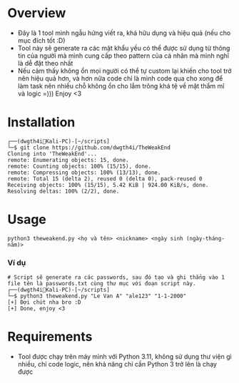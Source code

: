 # Overview
- Đây là 1 tool mình ngẫu hứng viết ra, khá hữu dụng và hiệu quả (nếu cho mục đích tốt :D)
- Tool này sẽ generate ra các mật khẩu yếu có thể được sử dụng từ thông tin của người mà mình cung cấp theo pattern của cá nhân mà mình nghĩ là dễ đặt theo nhất
- Nếu cảm thấy không ổn mọi người có thể tự custom lại khiến cho tool trở nên hiệu quả hơn, và hơn nữa code chỉ là mình code qua cho xong để làm task nên nhiều chỗ không ổn cho lắm trông khá tệ về mặt thẩm mĩ và logic =))) Enjoy <3
# Installation
```
┌──(dwgth4i👻Kali-PC)-[~/scripts]
└─$ git clone https://github.com/dwgth4i/TheWeakEnd
Cloning into 'TheWeakEnd'...
remote: Enumerating objects: 15, done.
remote: Counting objects: 100% (15/15), done.
remote: Compressing objects: 100% (13/13), done.
remote: Total 15 (delta 2), reused 0 (delta 0), pack-reused 0
Receiving objects: 100% (15/15), 5.42 KiB | 924.00 KiB/s, done.
Resolving deltas: 100% (2/2), done.
```
# Usage
```
python3 theweakend.py <họ và tên> <nickname> <ngày sinh (ngày-tháng-năm)>
```
### Ví dụ
```
# Script sẽ generate ra các passwords, sau đó tạo và ghi thẳng vào 1 file tên là passwords.txt cùng thư mục với đoạn script này.
┌──(dwgth4i👻Kali-PC)-[~/scripts]
└─$ python3 theweakend.py "Le Van A" "ale123" "1-1-2000"
[+] Đợi chút nha bro :D
[+] Done, enjoy <3
```
# Requirements
- Tool được chạy trên máy mình với Python 3.11, không sử dụng thư viện gì nhiều, chỉ code logic, nên khả năng chỉ cần Python 3 trở lên là chạy được

